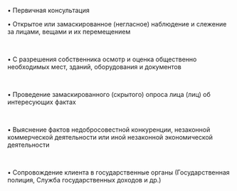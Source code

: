 
• Первичная консультация
<br/>

• Открытое или замаскированное (негласное) наблюдение и слежение за лицами, вещами и их перемещением

<br/>

• С разрешения собственника осмотр и оценка общественно необходимых мест, зданий, оборудования и документов

<br/>

• Проведение замаскированного (скрытого) опроса лица (лиц) об интересующих фактах 

<br/>

• Выяснение фактов недобросовестной конкуренции, незаконной коммерческой деятельности или иной незаконной экономической деятельности

<br/>

• Сопровождение клиента в государственные органы (Государственная полиция, Служба государственных доходов и др.)
